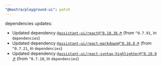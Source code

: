 ```yaml
---
"@mastra/playground-ui": patch
---
```

dependencies updates:
  - Updated dependency [`@assistant-ui/react@^0.10.36` ↗︎](https://www.npmjs.com/package/@assistant-ui/react/v/0.10.36) (from `^0.7.91`, in `dependencies`)
  - Updated dependency [`@assistant-ui/react-markdown@^0.10.8` ↗︎](https://www.npmjs.com/package/@assistant-ui/react-markdown/v/0.10.8) (from `^0.7.21`, in `dependencies`)
  - Updated dependency [`@assistant-ui/react-syntax-highlighter@^0.10.9` ↗︎](https://www.npmjs.com/package/@assistant-ui/react-syntax-highlighter/v/0.10.9) (from `^0.7.10`, in `dependencies`)
